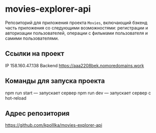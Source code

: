 # movies-explorer-api
Репозиторий для приложения проекта `Movies`, включающий бэкенд часть приложения со следующими возможностями: регистрации и авторизации пользователей, операции с фильмами пользователя и самими пользователями.

## Ссылки на проект
IP 158.160.47.138
Backend https://aaa2208bek.nomoredomains.work

## Команды для запуска проекта
npm run start — запускает сервер
npm run dev — запускает сервер с hot-reload

## Адрес репозитория
https://github.com/kpolllka/movies-explorer-api
